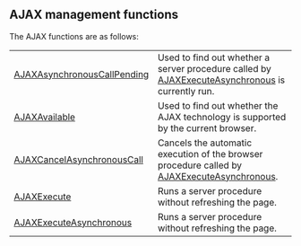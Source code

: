 


## AJAX management functions
			



<a name="NOTE1"></a>
<a name="NOTE1_1"></a>
The AJAX functions are as follows:



|   |   |
| --- | --- |
| [AJAXAsynchronousCallPending](../WDLang2/3055111.md) | Used to find out whether a server procedure called by [AJAXExecuteAsynchronous](../WDLang2/3055115.md) is currently run. |
| [AJAXAvailable](../WDLang2/3055112.md) | Used to find out whether the AJAX technology is supported by the current browser. |
| [AJAXCancelAsynchronousCall](../WDLang2/3055110.md) | Cancels the automatic execution of the browser procedure called by [AJAXExecuteAsynchronous](../WDLang2/3055115.md). |
| [AJAXExecute](../WDLang2/3055114.md) | Runs a server procedure without refreshing the page. |
| [AJAXExecuteAsynchronous](../WDLang2/3055115.md) | Runs a server procedure without refreshing the page. |






